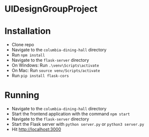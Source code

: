 # UIDesignGroupProject

# Installation

- Clone repo
- Navigate to the `columbia-dining-hall` directory
- Run `npm install`
- Navigate to the `flask-server` directory
- On Windows: Run `.\venv\Scripts\activate`
- On Mac: Run `source venv/Scripts/activate`
- Run `pip install flask-cors`

# Running

- Navigate to the `columbia-dining-hall` directory
- Start the frontend application with the command `npm start`
- Navigate to the `flask-server` directory
- Start the Flask server with `python server.py` or `python3 server.py`
- Hit [http://localhost:3000](http://localhost:3000)
